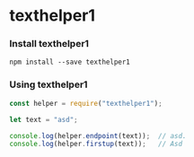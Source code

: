 # texthelper1

### Install texthelper1

```
npm install --save texthelper1
```

### Using texthelper1

```javascript
const helper = require("texthelper1");

let text = "asd";

console.log(helper.endpoint(text));  // asd.
console.log(helper.firstup(text));   // Asd
```